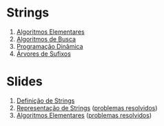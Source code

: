 Strings
=======

1. [Algoritmos Elementares](text/Algoritmos_Elementares.md)
1. [Algoritmos de Busca](text/Algoritmos_de_Busca.md)
1. [Programação Dinâmica](text/Programacao_Dinamica.md)
1. [Árvores de Sufixos](text/Arvores_de_Sufixos.md)

Slides
======

1. [Definição de Strings](slides/ST-1/ST-1.pdf)
1. [Representação de Strings](slides/ST-2/ST-2.pdf) ([problemas resolvidos](problems/ST-2/ST-2.pdf))
1. [Algoritmos Elementares](slides/ST-3/ST-3.pdf) ([problemas resolvidos](problems/ST-3/ST-3.pdf))
